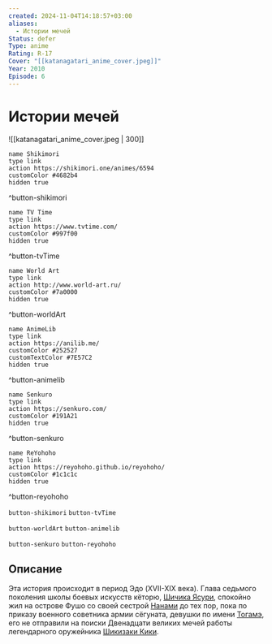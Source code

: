 ```yaml
---
created: 2024-11-04T14:18:57+03:00
aliases:
  - Истории мечей
Status: defer
Type: anime
Rating: R-17
Cover: "[[katanagatari_anime_cover.jpeg]]"
Year: 2010
Episode: 6
---
```


# Истории мечей

![[katanagatari_anime_cover.jpeg | 300]]

```button
name Shikimori
type link
action https://shikimori.one/animes/6594
customColor #4682b4
hidden true
```
^button-shikimori

```button
name TV Time
type link
action https://www.tvtime.com/
customColor #997f00
hidden true
```
^button-tvTime

```button
name World Art
type link
action http://www.world-art.ru/
customColor #7a0000
hidden true
```
^button-worldArt

```button
name AnimeLib
type link
action https://anilib.me/
customColor #252527
customTextColor #7E57C2
hidden true
```
^button-animelib

```button
name Senkuro
type link
action https://senkuro.com/
customColor #191A21
hidden true
```
^button-senkuro

```button
name ReYohoho
type link
action https://reyohoho.github.io/reyohoho/
customColor #1c1c1c
hidden true
```
^button-reyohoho

`button-shikimori` `button-tvTime`

`button-worldArt` `button-animelib`

`button-senkuro` `button-reyohoho`

## Описание

Эта история происходит в период Эдо (XVII-XIX века). Глава седьмого поколения школы боевых искусств кёторю, [Шичика Ясури](https://shikimori.one/characters/28522-shichika-yasuri), спокойно жил на острове Фушо со своей сестрой [Нанами](https://shikimori.one/characters/28556-nanami-yasuri) до тех пор, пока по приказу военного советника армии сёгуната, девушки по имени [Тогамэ](https://shikimori.one/characters/28523-togame), его не отправили на поиски Двенадцати великих мечей работы легендарного оружейника [Шикизаки Кики](https://shikimori.one/characters/38114-kiki-shikizaki).
